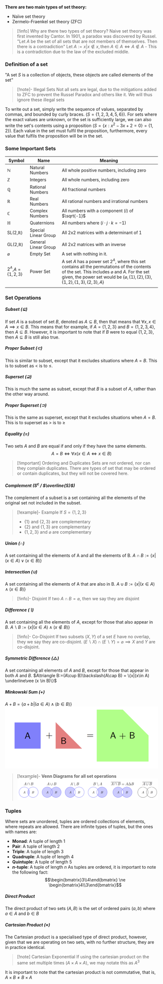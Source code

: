 **There are two main types of set theory:**
- Naïve set theory
- Zermelo-Fraenkel set theory (ZFC)
>[!info] Why are there two types of set theory?
>Naive set theory was first invented by Cantor. In 1901, a paradox was discovered by Russel.
>"Let $A$ be the set of all sets that are not members of themselves. Then there is a contradiction"
>$\text{Let }A := {x |  x\notin x}, \text{then } A \in A \iff A \notin A$ - This is a contradiction due to the law of the excluded middle.
### Definition of a set
"A set $S$ is a collection of objects, these objects are called elements of the set"
> [!note]- Illegal Sets
> Not all sets are legal, due to the mitigations added to ZFC to prevent the Russel Paradox and others like it. We will thus ignore these illegal sets

To write out a set, simply write the sequence of values, separated by commas, and bounded by curly braces. ($S = \{1, 2, 3, 4, 5, 6\}$). For sets where the exact values are unknown, or the set is sufficiently large, we can also write the set's contents using a proposition ($S = \{x:x^2-3x+2 = 0\} = \{1,2\}$). Each value in the set must fulfil the proposition, furthermore, every value that fulfils the proposition will be in the set.
### Some Important Sets

| Symbol                | Name                 | Meaning                                                                                                                                                                                                                                                          |
| --------------------- | -------------------- | ---------------------------------------------------------------------------------------------------------------------------------------------------------------------------------------------------------------------------------------------------------------- |
| $\mathbb{N}$          | Natural Numbers      | All whole positive numbers, including zero                                                                                                                                                                                                                       |
| $\mathbb{Z}$          | Integers             | All whole numbers, including zero                                                                                                                                                                                                                                |
| $\mathbb{Q}$          | Rational Numbers     | All fractional numbers                                                                                                                                                                                                                                           |
| $\mathbb{R}$          | Real Numbers         | All rational numbers and irrational numbers                                                                                                                                                                                                                      |
| $\mathbb{C}$          | Complex Numbers      | All numbers with a component ($i$) of $\sqrt{-1}$                                                                                                                                                                                                                |
| $\mathbb{H}$          | Quaternions          | All numbers where ($i\cdot j\cdot k = -1$)                                                                                                                                                                                                                       |
| SL(2,$\mathbb{R}$)    | Special Linear Group | All 2x2 matrices with a determinant of 1                                                                                                                                                                                                                         |
| GL(2,$\mathbb{R}$)    | General Linear Group | All 2x2 matrices with an inverse                                                                                                                                                                                                                                 |
| $\varnothing$         | Empty Set            | A set with nothing in it.                                                                                                                                                                                                                                        |
| $2^A$,$A = \{1,2,3\}$ | Power Set            | A set $A$ has a power set $2^A$, where this set contains all the permutations of the contents of the set. This includes $\varnothing$ and $A$. For the set given, the power set would be $\{\varnothing, \{1\}, \{2\}, \{3\}, \{1, 2\}, \{1, 3\}, \{2, 3\}, A\}$ |
|                       |                      |                                                                                                                                                                                                                                                                  |
### Set Operations
##### Subset ($\subseteq$)
If set $A$ is a subset of set $B$, denoted as $A \subseteq B$, then that means that $\forall x, x \in A \implies x \in B$. This means that for example, if $A = \{1,2,3\}$ and $B = \{1,2,3,4\}$, then $A \subseteq B$. However, it is important to note that if $B$ were to equal $\{1,2,3\}$, then $A \subseteq B$ is still also true.
##### Proper Subset ($\subset$)
This is similar to subset, except that it excludes situations where $A = B$. This is to subset as $\lt$ is to $\le$.
##### Superset ($\supseteq$)
This is much the same as subset, except that $B$ is a subset of $A$, rather than the other way around.
##### Proper Superset ($\supset$)
This is the same as superset, except that it excludes situations when $A = B$. This is to superset as $\gt$ is to $\ge$
##### Equality ($=$)
Two sets $A$ and $B$ are equal if and only if they have the same elements. $$A = B \iff \forall x(x \in A \iff x \in B)$$
> [!important] Ordering and Duplicates
> Sets are not ordered, nor can they complain duplicates. There are types of set that may be ordered or contain duplicates, but they will not be covered here. 

##### Complement ($S^c$ / $\overline{S}$)
The complement of a subset is a set containing all the elements of the original set not included in the subset.
> [!example]- Example
> If $S = \{1, 2, 3\}$
> - $\{1\}$ and $\{2,3\}$ are complementary
> - $\{2\}$ and $\{1,3\}$ are complementary
> - $\{1,2,3\}$ and $\varnothing$ are complementary
##### Union ($\cap$)
A set containing all the elements of A and all the elements of B.
	$A\cap B :=\{x|(x\in A)\vee (x\in B)\}$
##### Intersection ($\cup$)
A set containing all the elements of A that are also in B.
	$A\cup B :=\{x|(x\in A)\wedge (x\in B)\}$
> [!info]- Disjoint
> If two $A \cap B = \varnothing$, then we say they are disjoint
##### Difference ($\backslash$) 
A set containing all the elements of $A$, except for those that also appear in $B$.
	$A\backslash B := \{x|(x\in A)\wedge (x \not\in B)\}$
> [!info]- Co-Disjoint
> If two subsets ($X, Y$) of a set $E$ have no overlap, they we say they are co-disjoint.
> $(E\backslash X) \cap (E\backslash Y) = \varnothing \implies X \text{ and } Y \text{ are co-disjoint.}$
##### Symmetric Difference ($\triangle$)
A set containing all elements of $A$ and $B$, except for those that appear in both $A$ and $B$.
	$A\triangle B:=(A\cup B)\backslash(A\cap B) = \{x|(x\in A) \underline\vee (x \in B)\}$
##### Minkowski Sum ($+$)
$A + B = \{a + b | (a\in A) \wedge (b\in B)\}$
![Minkowski Sum](images/Minkowski%20Sum.png)

> [!example]- **Venn Diagrams for all set operations**
> ![Venn Diagrams](images/Set%20Operations.png)

### Tuples
Where sets are unordered, tuples are ordered collections of elements, where repeats are allowed. 
There are infinite types of tuples, but the ones with names are:
- **Monad**: A tuple of length 1
- **Pair**: A tuple of length 2
- **Triple**: A tuple of length 3
- **Quadruple**: A tuple of length 4
- **Quintuple**: A tuple of length 5
- **$n$-tuple**: A tuple of length $n$
As tuples are ordered, it is important to note the following fact:
$$\begin{bmatrix}3\\4\end{bmatrix} \ne \begin{bmatrix}4\\3\end{bmatrix}$$
##### Direct Product
The direct product of two sets ($A,B$) is the set of ordered pairs $(a,b)$ where $a\in A$ and $b\in B$
##### Cartesian Product ($\times$)
The Cartesian product is a specialised type of direct product, however, given that we are operating on two sets, with no further structure, they are in practice identical.
> [!note] Cartesian Exponential
> If using the cartesian product on the same set multiple times ($A\times A\times A$), we may notate this as $A^3$

It is important to note that the cartesian product is not commutative, that is, $A\times B \ne B\times A$
